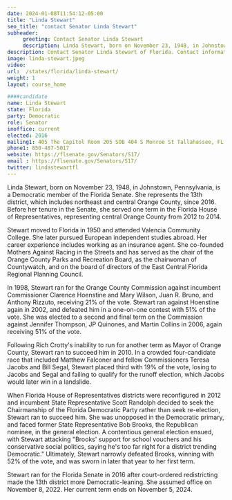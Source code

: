 ```yaml
---
date: 2024-01-08T11:54:12-05:00
title: "Linda Stewart"
seo_title: "contact Senator Linda Stewart"
subheader:
     greeting: Contact Senator Linda Stewart
     description: Linda Stewart, born on November 23, 1948, in Johnstown, Pennsylvania, is a Democratic member of the Florida Senate. She represents the 13th district, which includes northeast and central Orange County, since 2016.
description: Contact Senator Linda Stewart of Florida. Contact information for Linda Stewart includes email address, phone number, and mailing address.
image: linda-stewart.jpeg
video:
url:  /states/florida/linda-stewart/
weight: 1
layout: course_home

####candidate
name: Linda Stewart
state: Florida
party: Democratic
role: Senator
inoffice: current
elected: 2016
mailing1: 405 The Capitol Room 205 SOB 404 S Monroe St Tallahassee, FL 32399-1100
phone1: 850-487-5017
website: https://flsenate.gov/Senators/S17/
email : https://flsenate.gov/Senators/S17/
twitter: lindastewartfl
---
```


Linda Stewart, born on November 23, 1948, in Johnstown, Pennsylvania, is a Democratic member of the Florida Senate. She represents the 13th district, which includes northeast and central Orange County, since 2016. Before her tenure in the Senate, she served one term in the Florida House of Representatives, representing central Orange County from 2012 to 2014.

Stewart moved to Florida in 1950 and attended Valencia Community College. She later pursued European independent studies abroad. Her career experience includes working as an insurance agent. She co-founded Mothers Against Racing in the Streets and has served as the chair of the Orange County Parks and Recreation Board, as the chairwoman of Countywatch, and on the board of directors of the East Central Florida Regional Planning Council.

In 1998, Stewart ran for the Orange County Commission against incumbent Commissioner Clarence Hoenstine and Mary Wilson, Juan R. Bruno, and Anthony Rizzuto, receiving 21% of the vote. Stewart ran against Hoenstine again in 2002, and defeated him in a one-on-one contest with 51% of the vote. She was elected to a second and final term on the Commission against Jennifer Thompson, JP Quinones, and Martin Collins in 2006, again receiving 51% of the vote.

Following Rich Crotty's inability to run for another term as Mayor of Orange County, Stewart ran to succeed him in 2010. In a crowded four-candidate race that included Matthew Falconer and fellow Commissioners Teresa Jacobs and Bill Segal, Stewart placed third with 19% of the vote, losing to Jacobs and Segal and failing to qualify for the runoff election, which Jacobs would later win in a landslide.

When Florida House of Representatives districts were reconfigured in 2012 and incumbent State Representative Scott Randolph decided to seek the Chairmanship of the Florida Democratic Party rather than seek re-election, Stewart ran to succeed him. She was unopposed in the Democratic primary, and faced former State Representative Bob Brooks, the Republican nominee, in the general election. A contentious general election ensued, with Stewart attacking "Brooks' support for school vouchers and his conservative social politics, saying he's too far right for a district trending Democratic." Ultimately, Stewart narrowly defeated Brooks, winning with 52% of the vote, and was sworn in later that year to her first term.

Stewart ran for the Florida Senate in 2016 after court-ordered redistricting made the 13th district more Democratic-leaning. She assumed office on November 8, 2022. Her current term ends on November 5, 2024.
